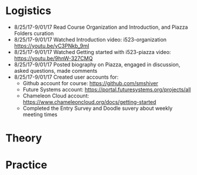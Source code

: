 # Logistics
* 8/25/17-9/01/17 Read Course Organization and Introduction, and Piazza Folders curation
* 8/25/17-9/01/17 Watched Introduction video: i523-organization https://youtu.be/yC3PNkb_9mI
* 8/25/17-9/01/17 Watched Getting started with i523-piazza video: https://youtu.be/9hnW-327CMQ
* 8/25/17-9/01/17 Posted biography on Piazza, engaged in discussion, asked questions, made comments
* 8/25/17-9/01/17 Created user accounts for:
  * Github account for course: https://github.com/smshiver
  * Future Systems account: https://portal.futuresystems.org/projects/all
  * Chameleon Cloud account: https://www.chameleoncloud.org/docs/getting-started
  * Completed the Entry Survey and Doodle suvery about weekly meeting times
# Theory

# Practice

